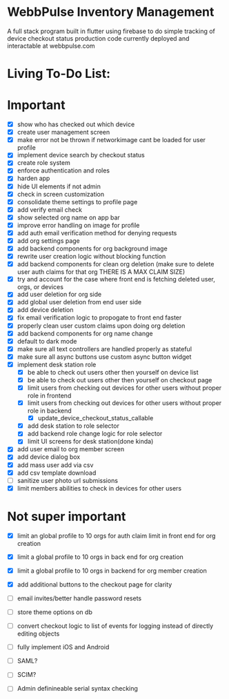 # WebbPulse Inventory Management

A full stack program built in flutter using firebase to do simple tracking of device checkout status
production code currently deployed and interactable at webbpulse.com

# Living To-Do List:

# Important

- [x]  show who has checked out which device
- [x]  create user management screen
- [x]  make error not be thrown if networkimage cant be loaded for user profile
- [x]  implement device search by checkout status
- [x]  create role system
- [x]  enforce authentication and roles
- [x]  harden app
- [x]  hide UI elements if not admin
- [x]  check in screen customization
- [x]  consolidate theme settings to profile page
- [x]  add verify email check
- [x]  show selected org name on app bar
- [x]  improve error handling on image for profile
- [x]  add auth email verification method for denying requests
- [x]  add org settings page
- [x]  add backend components for org background image
- [x]  rewrite user creation logic without blocking function
- [x]  add backend components for clean org deletion (make sure to delete user auth claims for that org THERE IS A MAX CLAIM SIZE)
- [x]  try and account for the case where front end is fetching deleted user, orgs, or devices
- [x]  add user deletion for org side
- [x]  add global user deletion from end user side
- [x]  add device deletion
- [x]  fix email verification logic to propogate to front  end faster
- [x]  properly clean user custom claims upon doing org deletion
- [x]  add backend components for org name change
- [x]  default to dark mode
- [x]  make sure all text controllers are handled properly as stateful
- [x]  make sure all async buttons use custom async button widget
- [x]  implement desk station role
    - [x]  be able to check out users other then yourself on device list
    - [x]  be able to check out users other then yourself on checkout page
    - [x]  limit users from checking out devices for other users without proper role in frontend
    - [x]  limit users from checking out devices for other users without proper role in backend
        - [x]  update_device_checkout_status_callable
    - [x]  add desk station to role selector
    - [x]  add backend role change logic for role selector
    - [x]  limit UI screens for desk station(done kinda)
- [x]  add user email to org member screen
- [x]  add device dialog box
- [x]  add mass user add via csv
- [x]  add csv template download
- [ ]  sanitize user photo url submissions
- [x]  limit members abilities to check in devices for other users

# Not super important

- [x]  limit an global profile to 10 orgs for auth claim limit in front end for org creation
- [x]  limit a global profile to 10 orgs in back end for org creation
- [x]  limit a global profile to 10 orgs in backend for org member creation
- [x]  add additional buttons to the checkout page for clarity
- [ ]  email invites/better handle password resets
- [ ]  store theme options on db
- [ ]  convert checkout logic to list of events for logging instead of directly editing objects
- [ ]  fully implement iOS and Android
- [ ]  SAML?
- [ ]  SCIM?
- [ ]  Admin definineable serial syntax checking

